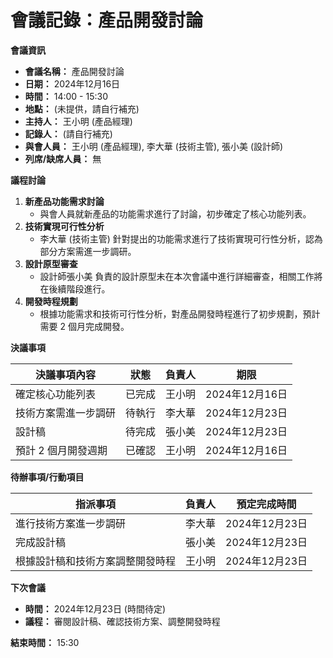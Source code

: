 # 會議記錄：產品開發討論

**會議資訊**

*   **會議名稱：** 產品開發討論
*   **日期：** 2024年12月16日
*   **時間：** 14:00 - 15:30
*   **地點：** (未提供，請自行補充)
*   **主持人：** 王小明 (產品經理)
*   **記錄人：** (請自行補充)
*   **與會人員：** 王小明 (產品經理), 李大華 (技術主管), 張小美 (設計師)
*   **列席/缺席人員：** 無

**議程討論**

1.  **新產品功能需求討論**
    *   與會人員就新產品的功能需求進行了討論，初步確定了核心功能列表。
2.  **技術實現可行性分析**
    *   李大華 (技術主管) 針對提出的功能需求進行了技術實現可行性分析，認為部分方案需進一步調研。
3.  **設計原型審查**
    *   設計師張小美 負責的設計原型未在本次會議中進行詳細審查，相關工作將在後續階段進行。
4.  **開發時程規劃**
    *   根據功能需求和技術可行性分析，對產品開發時程進行了初步規劃，預計需要 2 個月完成開發。

**決議事項**

| 決議事項內容 | 狀態 | 負責人 | 期限 |
|---|---|---|---|
| 確定核心功能列表 | 已完成 | 王小明 | 2024年12月16日 |
| 技術方案需進一步調研 | 待執行 | 李大華 | 2024年12月23日 |
| 設計稿 | 待完成 | 張小美 | 2024年12月23日 |
| 預計 2 個月開發週期 | 已確認 | 王小明 | 2024年12月16日 |

**待辦事項/行動項目**

| 指派事項 | 負責人 | 預定完成時間 |
|---|---|---|
| 進行技術方案進一步調研 | 李大華 | 2024年12月23日 |
| 完成設計稿 | 張小美 | 2024年12月23日 |
| 根據設計稿和技術方案調整開發時程 | 王小明 | 2024年12月23日 |

**下次會議**

*   **時間：** 2024年12月23日 (時間待定)
*   **議程：** 審閱設計稿、確認技術方案、調整開發時程

**結束時間：** 15:30